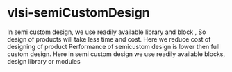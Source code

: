# vlsi-semiCustomDesign
In semi custom design, we use readily available library and block , So design of products will take less time and cost. Here we reduce cost of designing of product Performance of semicustom design is lower then full custom design. Here in semi custom design we use readily available blocks, design library or modules
